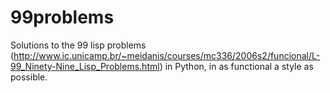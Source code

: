 99problems
==========

Solutions to the 99 lisp problems (http://www.ic.unicamp.br/~meidanis/courses/mc336/2006s2/funcional/L-99_Ninety-Nine_Lisp_Problems.html) in Python, in as functional a style as possible.

